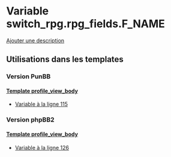 # Variable switch_rpg.rpg_fields.F_NAME
[Ajouter une description](https://fa-tvars.appspot.com/var/switch_rpg.rpg_fields.F_NAME)

## Utilisations dans les templates

### Version PunBB

#### [Template profile_view_body](punbb/profile_view_body.md)
* [Variable &agrave; la ligne 115](../punbb/profile_view_body.tpl#L115)

### Version phpBB2

#### [Template profile_view_body](subsilver/profile_view_body.md)
* [Variable &agrave; la ligne 126](../subsilver/profile_view_body.tpl#L126)